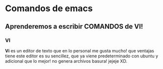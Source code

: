 # Comandos de emacs
## Aprenderemos a escribir COMANDOS de VI!

### **VI**
**Vi** es un editor de texto que en lo personal me gusta mucho! que ventajas tiene este editor es su sencillez, que ya viene predeterminado con ubuntu y adicional que lo mejor! no genera archivos basura! jejeje XD.
